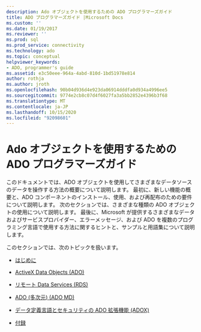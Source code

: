 ```yaml
---
description: Ado オブジェクトを使用するための ADO プログラマーズガイド
title: ADO プログラマーズガイド |Microsoft Docs
ms.custom: ''
ms.date: 01/19/2017
ms.reviewer: ''
ms.prod: sql
ms.prod_service: connectivity
ms.technology: ado
ms.topic: conceptual
helpviewer_keywords:
- ADO, programmer's guide
ms.assetid: e3c50eee-964a-4abd-810d-1bd51978e814
author: rothja
ms.author: jroth
ms.openlocfilehash: 90b04d936d4e923da06914dddfa0d934a4996ee5
ms.sourcegitcommit: 9774e2cb8c07d4f6027fa3a5bb2852e4396b3f68
ms.translationtype: MT
ms.contentlocale: ja-JP
ms.lasthandoff: 10/15/2020
ms.locfileid: "92098601"
---
```

# <a name="ado-programmers-guide-for-using-ado-objects"></a>Ado オブジェクトを使用するための ADO プログラマーズガイド
このドキュメントでは、ADO オブジェクトを使用してさまざまなデータソースのデータを操作する方法の概要について説明します。 最初に、新しい機能の概要と、ADO コンポーネントのインストール、使用、および再配布のための要件について説明します。 次のセクションでは、さまざまな種類の ADO オブジェクトの使用について説明します。 最後に、Microsoft が提供するさまざまなデータおよびサービスプロバイダー、エラーメッセージ、および ADO を複数のプログラミング言語で使用する方法に関するヒントと、サンプルと用語集について説明します。

 このセクションでは、次のトピックを扱います。

-   [はじめに](./ado-introduction.md)

-   [ActiveX Data Objects (ADO)](./data/ado-fundamentals.md?view=sql-server-ver15)

-   [リモート Data Services (RDS)](./remote-data-service/remote-data-service-rds.md)

-   [ADO (多次元) (ADO MD)](./multidimensional/ado-multidimensional-ado-md.md)

-   [データ定義言語とセキュリティの ADO 拡張機能 (ADOX)](./extensions/ado-extensions-for-data-definition-language-and-security-adox.md)

-   [付録](./appendixes/appendix-a-providers.md?view=sql-server-ver15)
